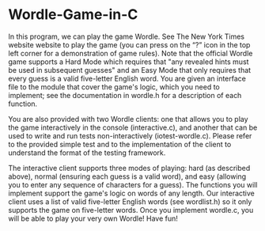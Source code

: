 # Wordle-Game-in-C
In this program, we can play the game Wordle. See The New York Times website website to play the game (you can press on the “?” icon in the top left corner for a demonstration of game rules). Note that the official Wordle game supports a Hard Mode which requires that "any revealed hints must be used in subsequent guesses" and an Easy Mode that only requires that every guess is a valid five-letter English word.
You are given an interface file to the module that cover the game's logic, which you need to implement; see the documentation in wordle.h for a description of each function.

You are also provided with two Wordle clients: one that allows you to play the game interactively in the console (interactive.c), and another that can be used to write and run tests non-interactively (iotest-wordle.c). Please refer to the provided simple test and to the implementation of the client to understand the format of the testing framework.

The interactive client supports three modes of playing: hard (as described above), normal (ensuring each guess is a valid word), and easy (allowing you to enter any sequence of characters for a guess). The functions you will implement support the game's logic on words of any length. Our interactive client uses a list of valid five-letter English words (see wordlist.h) so it only supports the game on five-letter words. Once you implement wordle.c, you will be able to play your very own Wordle! Have fun!
